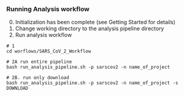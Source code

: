 ### Running Analysis workflow

0. Initialization has been complete (see Getting Started for details)
1. Change working directory to the analysis pipeline directory
2. Run analysis workflow

```
# 1
cd worflows/SARS_CoV_2_Workflow

# 2A run entire pipeline
bash run_analysis_pipeline.sh -p sarscov2 -n name_of_project

# 2B. run only download
bash run_analysis_pipeline.sh -p sarscov2 -n name_of_project -s DOWNLOAD
```